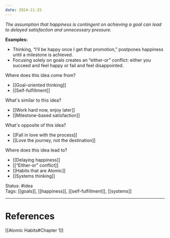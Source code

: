 ```yaml
---
date: 2024-11-25
---
```

_The assumption that happiness is contingent on achieving a goal can lead to delayed satisfaction and unnecessary pressure._

**Examples:**
- Thinking, “I’ll be happy once I get that promotion,” postpones happiness until a milestone is achieved.
- Focusing solely on goals creates an “either-or” conflict: either you succeed and feel happy or fail and feel disappointed.

Where does this idea come from?  
- [[Goal-oriented thinking]]
- [[Self-fulfillment]]

What's similar to this idea?  
- [[Work hard now, enjoy later]]
- [[Milestone-based satisfaction]]

What's opposite of this idea?  
- [[Fall in love with the process]]
- [[Love the journey, not the destination]]

Where does this idea lead to?  
- [[Delaying happiness]]
- [[“Either-or” conflict]]
- [[Habits that are Atomic]]
- [[Systems thinking]]

Status: #idea  
Tags: [[goals]], [[happiness]], [[self-fulfillment]], [[systems]]

---
# References
[[Atomic Habits#Chapter 1]]

